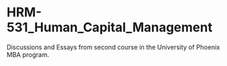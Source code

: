 # HRM-531_Human_Capital_Management
Discussions and Essays from second course in the University of Phoenix MBA program.
